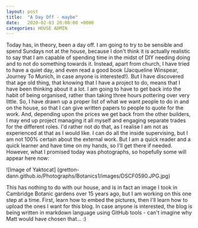 ```yaml
---
layout: post
title:  "A Day Off - maybe"
date:   2020-02-03 20:00:00 +0000
categories: HOUSE ADMIN
---
```


Today has, in theory, been a day off. I am going to try to be sensible and spend Sundays not at the house, because I don't think 
it is actually realistic to say that I am capable of spending time in the midst of DIY needing doing and to not do something
towards it. Instead, apart from church, I have tried to have a quiet day, and even read a good book (Jacqueline Winspear, Journey 
To Munich, in case anyone is interested!). But I have discovered that age old thing, that knowing that I have a project to do, means
that I have been thinking about it a lot. I am going to have to get back into the habit of being organised, rather than taking three
hours pottering over very little. 
So, I have drawn up a proper list of what we want people to do in and on the house, so that I can give written papers to people
to quote for the work. And, depending upon the prices we get back from the other builders, I may end up project managing it all myself
and engaging separate trades for the different roles. I'd rather not do that, as I realise I am not as experienced at that as I would 
like. I can do all the inside supervising, but I am not 100% certain about the external work. But I am a quick reader and a quick learner
and have time on my hands, so I'll get there if needed.
However, what I promised today was photographs, so hopefully some will appear here now:

![Image of Yaktocat]
(gretton-dann.github.io/Photographs/Botanics1/images/DSCF0590.JPG.jpg)

This has nothing to do with our house, and is in fact an image I took in Cambridge Botanic gardens over 15 years ago, but I am working on this one step at a time. First, learn how to embed the pictures, then I'll learn how to upload the ones I want for this blog. In case anyone is interested, the blog is being written in markdown language using GitHub tools - can't imagine why Matt would have chosen that... :)
